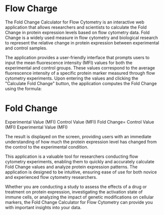 # Flow Charge

The Fold Change Calculator for Flow Cytometry is an interactive web application that allows researchers and scientists to calculate the Fold Change in protein expression levels based on flow cytometry data. Fold Change is a widely used measure in flow cytometry and biological research to represent the relative change in protein expression between experimental and control samples.

The application provides a user-friendly interface that prompts users to input the mean fluorescence intensity (MFI) values for both the experimental and control groups. These values correspond to the average fluorescence intensity of a specific protein marker measured through flow cytometry experiments. Upon entering the values and clicking the "Calculate Fold Change" button, the application computes the Fold Change using the formula:

Fold Change
=
Experimental Value (MFI)
Control Value (MFI)
Fold Change= 
Control Value (MFI)
Experimental Value (MFI)
​
 

The result is displayed on the screen, providing users with an immediate understanding of how much the protein expression level has changed from the control to the experimental condition.

This application is a valuable tool for researchers conducting flow cytometry experiments, enabling them to quickly and accurately calculate Fold Change values and analyze protein expression patterns. The application is designed to be intuitive, ensuring ease of use for both novice and experienced flow cytometry researchers.

Whether you are conducting a study to assess the effects of a drug or treatment on protein expression, investigating the activation state of immune cells, or analyzing the impact of genetic modifications on cellular markers, the Fold Change Calculator for Flow Cytometry can provide you with important insights into your data.
